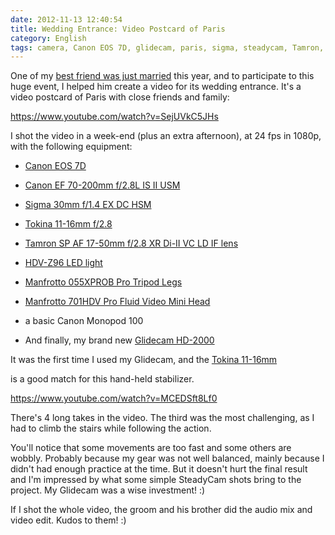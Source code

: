 ```yaml
---
date: 2012-11-13 12:40:54
title: Wedding Entrance: Video Postcard of Paris
category: English
tags: camera, Canon EOS 7D, glidecam, paris, sigma, steadycam, Tamron, tokina, wedding
---
```


One of my [best friend was just married](https://www.melaniethomas2012.com) this year, and to participate to this huge event, I helped him create a video for its wedding entrance. It's a video postcard of Paris with close friends and family:

https://www.youtube.com/watch?v=SejUVkC5JHs

I shot the video in a week-end (plus an extra afternoon), at 24 fps in 1080p, with the following equipment:

  * [Canon EOS 7D](https://amzn.com/B002NEGTTW/?tag=kevideld-20)



  * [Canon EF 70-200mm f/2.8L IS II USM](https://amzn.com/B0033PRWSW/?tag=kevideld-20)



  * [Sigma 30mm f/1.4 EX DC HSM](https://amzn.com/B0007U0GZM/?tag=kevideld-20)



  * [Tokina 11-16mm f/2.8](https://amzn.com/B0014Z3XMC/?tag=kevideld-20)



  * [Tamron SP AF 17-50mm f/2.8 XR Di-II VC LD IF lens](https://amzn.com/B002LVUIXA/?tag=kevideld-20)



  * [HDV-Z96 LED light](https://amzn.com/B003UCGDSS/?tag=kevideld-20)



  * [Manfrotto 055XPROB Pro Tripod Legs](https://amzn.com/B000UMX7FI/?tag=kevideld-20)



  * [Manfrotto 701HDV Pro Fluid Video Mini Head](https://amzn.com/B001AT314M/?tag=kevideld-20)



  * a basic Canon Monopod 100

  * And finally, my brand new [Glidecam HD-2000](https://amzn.com/B0020LB0MO/?tag=kevideld-20)



It was the first time I used my Glidecam, and the [Tokina 11-16mm](https://amzn.com/B0014Z3XMC/?tag=kevideld-20)

 is a good match for this hand-held stabilizer.

https://www.youtube.com/watch?v=MCEDSft8Lf0

There's 4 long takes in the video. The third was the most challenging, as I had to climb the stairs while following the action.

You'll notice that some movements are too fast and some others are wobbly. Probably because my gear was not well balanced, mainly because I didn't had enough practice at the time. But it doesn't hurt the final result and I'm impressed by what some simple SteadyCam shots bring to the project. My Glidecam was a wise investment! :)

If I shot the whole video, the groom and his brother did the audio mix and video edit. Kudos to them! :)
